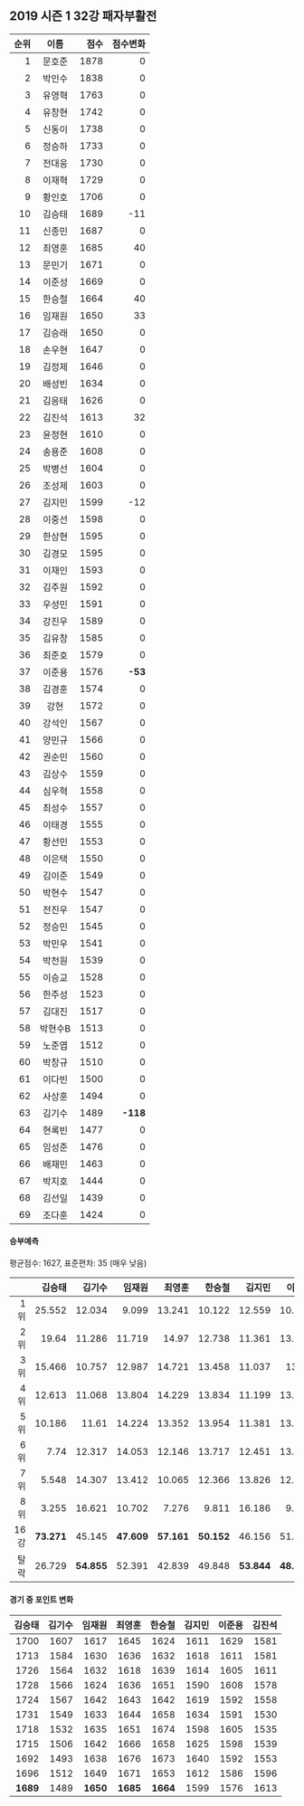 ## 2019 시즌 1 32강 패자부활전

| 순위 | 이름 | 점수 | 점수변화 |
|---:|:---:|---:|---:|
|  1 |   문호준 | 1878 |    0 |
|  2 |   박인수 | 1838 |    0 |
|  3 |   유영혁 | 1763 |    0 |
|  4 |   유창현 | 1742 |    0 |
|  5 |   신동이 | 1738 |    0 |
|  6 |   정승하 | 1733 |    0 |
|  7 |   전대웅 | 1730 |    0 |
|  8 |   이재혁 | 1729 |    0 |
|  9 |   황인호 | 1706 |    0 |
| 10 |   김승태 | 1689 |  -11 |
| 11 |   신종민 | 1687 |    0 |
| 12 |   최영훈 | 1685 |   40 |
| 13 |   문민기 | 1671 |    0 |
| 14 |   이준성 | 1669 |    0 |
| 15 |   한승철 | 1664 |   40 |
| 16 |   임재원 | 1650 |   33 |
| 17 |   김승래 | 1650 |    0 |
| 18 |   손우현 | 1647 |    0 |
| 19 |   김정제 | 1646 |    0 |
| 20 |   배성빈 | 1634 |    0 |
| 21 |   김응태 | 1626 |    0 |
| 22 |   김진석 | 1613 |   32 |
| 23 |   윤정현 | 1610 |    0 |
| 24 |   송용준 | 1608 |    0 |
| 25 |   박병선 | 1604 |    0 |
| 26 |   조성제 | 1603 |    0 |
| 27 |   김지민 | 1599 |  -12 |
| 28 |   이중선 | 1598 |    0 |
| 29 |   한상현 | 1595 |    0 |
| 30 |   김경모 | 1595 |    0 |
| 31 |   이재인 | 1593 |    0 |
| 32 |   김주원 | 1592 |    0 |
| 33 |   우성민 | 1591 |    0 |
| 34 |   강진우 | 1589 |    0 |
| 35 |   김유창 | 1585 |    0 |
| 36 |   최준호 | 1579 |    0 |
| 37 |   이준용 | 1576 |  __-53__ |
| 38 |   김경훈 | 1574 |    0 |
| 39 |     강현 | 1572 |    0 |
| 40 |   강석인 | 1567 |    0 |
| 41 |   양민규 | 1566 |    0 |
| 42 |   권순민 | 1560 |    0 |
| 43 |   김상수 | 1559 |    0 |
| 44 |   심우혁 | 1558 |    0 |
| 45 |   최성수 | 1557 |    0 |
| 46 |   이태경 | 1555 |    0 |
| 47 |   황선민 | 1553 |    0 |
| 48 |   이은택 | 1550 |    0 |
| 49 |   김이준 | 1549 |    0 |
| 50 |   박현수 | 1547 |    0 |
| 51 |   전진우 | 1547 |    0 |
| 52 |   정승민 | 1545 |    0 |
| 53 |   박민우 | 1541 |    0 |
| 54 |   박천원 | 1539 |    0 |
| 55 |   이승교 | 1528 |    0 |
| 56 |   한주성 | 1523 |    0 |
| 57 |   김대진 | 1517 |    0 |
| 58 |  박현수B | 1513 |    0 |
| 59 |   노준엽 | 1512 |    0 |
| 60 |   박창규 | 1510 |    0 |
| 61 |   이다빈 | 1500 |    0 |
| 62 |   사상훈 | 1494 |    0 |
| 63 |   김기수 | 1489 | __-118__ |
| 64 |   현록빈 | 1477 |    0 |
| 65 |   임성준 | 1476 |    0 |
| 66 |   배재민 | 1463 |    0 |
| 67 |   박지호 | 1444 |    0 |
| 68 |   김선일 | 1439 |    0 |
| 69 |   조다훈 | 1424 |    0 |

#### 승부예측

평균점수: 1627, 표준편차: 35 (매우 낮음)

|  | 김승태 | 김기수 | 임재원 | 최영훈 | 한승철 | 김지민 | 이준용 | 김진석 |
|---:|---:|---:|---:|---:|---:|---:|---:|---:|
| 1위 | 25.552 | 12.034 | 9.099 | 13.241 | 10.122 | 12.559 | 10.786 | 8.997 |
| 2위 | 19.64 | 11.286 | 11.719 | 14.97 | 12.738 | 11.361 | 13.044 | 9.374 |
| 3위 | 15.466 | 10.757 | 12.987 | 14.721 | 13.458 | 11.037 | 13.78 | 9.432 |
| 4위 | 12.613 | 11.068 | 13.804 | 14.229 | 13.834 | 11.199 | 13.821 | 10.13 |
| 5위 | 10.186 | 11.61 | 14.224 | 13.352 | 13.954 | 11.381 | 13.626 | 11.404 |
| 6위 | 7.74 | 12.317 | 14.053 | 12.146 | 13.717 | 12.451 | 13.484 | 12.897 |
| 7위 | 5.548 | 14.307 | 13.412 | 10.065 | 12.366 | 13.826 | 12.163 | 16.019 |  
| 8위 | 3.255 | 16.621 | 10.702 | 7.276 | 9.811 | 16.186 | 9.296 | 21.747 |
| 16강 | __73.271__ | 45.145 | __47.609__ | __57.161__ | __50.152__ | 46.156 | 51.431 | 37.933 |
| 탈락 | 26.729 | __54.855__ | 52.391 | 42.839 | 49.848 | __53.844__ | __48.569__ | __62.067__ |

#### 경기 중 포인트 변화

|    김승태 |    김기수 |    임재원 |    최영훈 |    한승철 |    김지민 |    이준용 |    김진석 |
| ------:| ------:| ------:| ------:| ------:| ------:| ------:| ------:|
| 1700 | 1607 | 1617 | 1645 | 1624 | 1611 | 1629 | 1581 |
| 1713 | 1584 | 1630 | 1636 | 1632 | 1618 | 1611 | 1581 |
| 1726 | 1564 | 1632 | 1618 | 1639 | 1614 | 1605 | 1611 |
| 1728 | 1566 | 1624 | 1636 | 1651 | 1590 | 1608 | 1578 |
| 1724 | 1567 | 1642 | 1643 | 1642 | 1619 | 1592 | 1558 |
| 1731 | 1549 | 1633 | 1644 | 1658 | 1634 | 1591 | 1530 |
| 1718 | 1532 | 1635 | 1651 | 1674 | 1598 | 1605 | 1535 |
| 1715 | 1506 | 1642 | 1666 | 1658 | 1625 | 1598 | 1539 |
| 1692 | 1493 | 1638 | 1676 | 1673 | 1640 | 1592 | 1553 |
| 1696 | 1512 | 1649 | 1671 | 1653 | 1612 | 1586 | 1596 |
| __1689__ | 1489 | __1650__ | __1685__ | __1664__ | 1599 | 1576 | 1613 |
